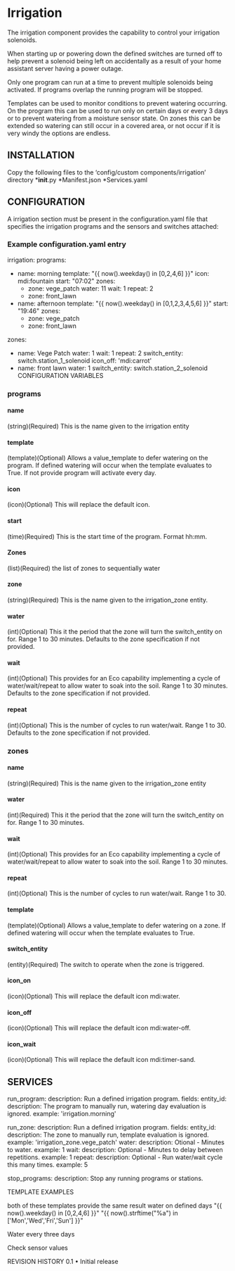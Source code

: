 # Irrigation

The irrigation component provides the capability to control your irrigation solenoids.

When starting up or powering down the defined switches are turned off to help prevent a solenoid being left on accidentally as a result of your home assistant server having a power outage.

Only one program can run at a time to prevent multiple solenoids being activated. If programs overlap the running program will be stopped.

Templates can be used to monitor conditions to prevent watering occurring. On the program this can be used to run only on certain days or every 3 days or to prevent watering from a moisture sensor state. On zones this can be extended so watering can still occur in a covered area, or not occur if it is very windy the options are endless.

## INSTALLATION
Copy the following files to the ‘config/custom components/irrigation’ directory 
*__init__.py
*Manifest.json
*Services.yaml

## CONFIGURATION
A irrigation section must be present in the configuration.yaml file that specifies the irrigation programs and the sensors and switches attached:
### Example configuration.yaml entry
irrigation:
  programs:
  - name: morning
    template: "{{ now().weekday() in [0,2,4,6] }}"
    icon: mdi:fountain
    start: "07:02"
    zones:
      - zone: vege_patch
        water: 11
        wait: 1
        repeat: 2
      - zone: front_lawn
  - name: afternoon
    template: "{{ now().weekday() in [0,1,2,3,4,5,6] }}"
    start: "19:46"
    zones:
      - zone: vege_patch
      - zone: front_lawn

  zones:
  - name: Vege Patch
    water: 1
    wait: 1
    repeat: 2
    switch_entity: switch.station_1_solenoid
    icon_off: 'mdi:carrot'
  - name: front lawn
    water: 1
    switch_entity: switch.station_2_solenoid
CONFIGURATION VARIABLES

### programs

#### name

(string)(Required) This is the name given to the irrigation entity

#### template

(template)(Optional) Allows a value_template to defer watering on the program. If defined watering will occur when the template evaluates to True. If not provide program will activate every day.

#### icon

(icon)(Optional) This will replace the default icon.

#### start
(time)(Required) This is the start time of the program. Format hh:mm.
#### Zones 
(list)(Required) the list of zones to sequentially water
#### zone
(string)(Required) This is the name given to the irrigation_zone entity.
#### water
(int)(Optional) This it the period that the zone will turn the switch_entity on for. Range 1 to 30 minutes. Defaults to the zone specification if not provided.
#### wait
(int)(Optional) This provides for an Eco capability implementing a cycle of water/wait/repeat to allow water to soak into the soil. Range 1 to 30 minutes. Defaults to the zone specification if not provided.
#### repeat
(int)(Optional) This is the number of cycles to run water/wait. Range 1 to 30. Defaults to the zone specification if not provided.

### zones
#### name
(string)(Required) This is the name given to the irrigation_zone entity
#### water
(int)(Required) This it the period that the zone will turn the switch_entity on for. Range 1 to 30 minutes.
#### wait
(int)(Optional) This provides for an Eco capability implementing a cycle of water/wait/repeat to allow water to soak into the soil. Range 1 to 30 minutes.
#### repeat
(int)(Optional) This is the number of cycles to run water/wait. Range 1 to 30.
#### template
(template)(Optional) Allows a value_template to defer watering on a zone. If defined watering will occur when the template evaluates to True.
#### switch_entity
(entity)(Required) The switch to operate when the zone is triggered.
#### icon_on
(icon)(Optional) This will replace the default icon mdi:water.
#### icon_off
(icon)(Optional) This will replace the default icon mdi:water-off.
#### icon_wait
(icon)(Optional) This will replace the default icon mdi:timer-sand.

## SERVICES
run_program:
    description: Run a defined irrigation program.
    fields:
        entity_id:
            description: The program to manually run, watering day evaluation is ignored.
            example: 'irrigation.morning'

run_zone:
    description: Run a defined irrigation program.
    fields:
        entity_id:
            description: The zone to manually run, template evaluation is ignored.
            example: 'irrigation_zone.vege_patch'
        water:
            description: Otional - Minutes to water.
            example: 1
        wait:
            description: Optional - Minutes to delay between repetitions.
            example: 1
        repeat:
            description: Optional - Run water/wait cycle this many times.
            example: 5

stop_programs:
    description: Stop any running programs or stations.


TEMPLATE EXAMPLES

both of these templates provide the same result water on defined days
"{{ now().weekday() in [0,2,4,6] }}"
"{{ now().strftime("%a") in ['Mon','Wed','Fri','Sun'] }}"

Water every three days


Check sensor values

REVISION HISTORY
0.1
•	Initial release

